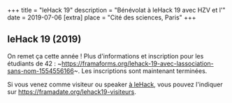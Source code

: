 +++
title = "leHack 19"
description = "Bénévolat à leHack 19 avec HZV et l'"
date = 2019-07-06
[extra]
place = "Cité des sciences, Paris"
+++

## leHack 19 (2019)

On remet ça cette année ! Plus d'informations et inscription pour les étudiants
de 42 :
~https://framaforms.org/lehack-19-avec-lassociation-sans-nom-1554556166~.
Les inscriptions sont maintenant terminées.

Si vous venez comme visiteur ou speaker [à leHack](https://lehack.org/), vous
pouvez l'indiquer sur <https://framadate.org/lehack19-visiteurs>.
